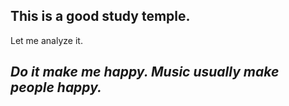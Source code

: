 ##  This is a good study temple.
Let me analyze it.

***Do it make me happy. Music usually make people happy.***
-------------------------------------------------------